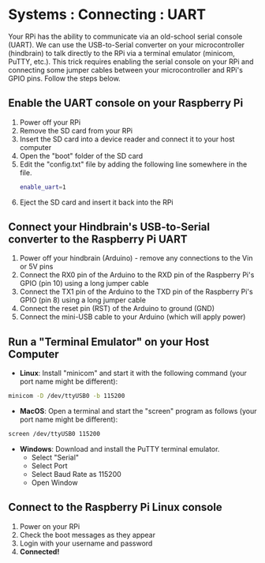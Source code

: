 # Systems : Connecting : UART

Your RPi has the ability to communicate via an old-school serial console (UART). We can use the USB-to-Serial converter on your microcontroller (hindbrain) to talk directly to the RPi via a terminal emulator (minicom, PuTTY, etc.). This trick requires enabling the serial console on your RPi and connecting some jumper cables between your microcontroller and RPi's GPIO pins. Follow the steps below.

## Enable the UART console on your Raspberry Pi

1. Power off your RPi
2. Remove the SD card from your RPi
3. Insert the SD card into a device reader and connect it to your host computer
4. Open the "boot" folder of the SD card
5. Edit the "config.txt" file by adding the following line somewhere in the file.
    ```bash
    enable_uart=1
    ```
6. Eject the SD card and insert it back into the RPi

## Connect your Hindbrain's USB-to-Serial converter to the Raspberry Pi UART

1. Power off your hindbrain (Arduino) - remove any connections to the Vin or 5V pins
2. Connect the RX0 pin of the Arduino to the RXD pin of the Raspberry Pi's GPIO (pin 10) using a long jumper cable
3. Connect the TX1 pin of the Arduino to the TXD pin of the Raspberry Pi's GPIO (pin 8) using a long jumper cable
4. Connect the reset pin (RST) of the Arduino to ground (GND)
5. Connect the mini-USB cable to your Arduino (which will apply power)

## Run a "Terminal Emulator" on your Host Computer

- **Linux**: Install "minicom" and start it with the following command (your port name might be different):
```bash
minicom -D /dev/ttyUSB0 -b 115200
```
- **MacOS**: Open a terminal and start the "screen" program as follows (your port name might be different):
```bash
screen /dev/ttyUSB0 115200
```

- **Windows**: Download and install the PuTTY terminal emulator.
  - Select "Serial"
  - Select Port
  - Select Baud Rate as 115200
  - Open Window

## Connect to the Raspberry Pi Linux console

1. Power on your RPi
2. Check the boot messages as they appear
3. Login with your username and password
4. **Connected!**